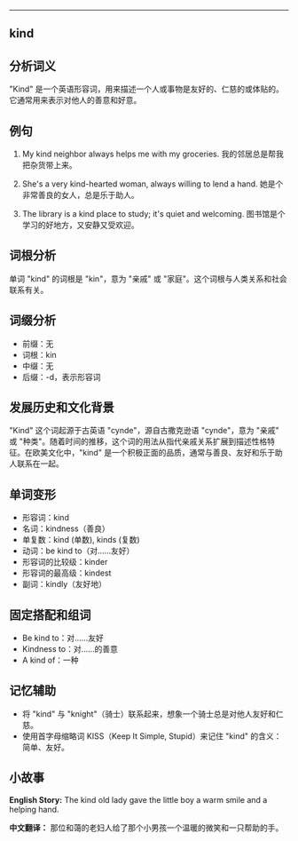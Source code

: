 
---------------
## kind
## 分析词义

"Kind" 是一个英语形容词，用来描述一个人或事物是友好的、仁慈的或体贴的。它通常用来表示对他人的善意和好意。

## 例句

1. My kind neighbor always helps me with my groceries.
   我的邻居总是帮我把杂货带上来。

2. She's a very kind-hearted woman, always willing to lend a hand.
   她是个非常善良的女人，总是乐于助人。

3. The library is a kind place to study; it's quiet and welcoming.
   图书馆是个学习的好地方，又安静又受欢迎。

## 词根分析

单词 "kind" 的词根是 "kin"，意为 "亲戚" 或 "家庭"。这个词根与人类关系和社会联系有关。

## 词缀分析

- 前缀：无
- 词根：kin
- 中缀：无
- 后缀：-d，表示形容词

## 发展历史和文化背景

"Kind" 这个词起源于古英语 "cynde"，源自古撒克逊语 "cynde"，意为 "亲戚" 或 "种类"。随着时间的推移，这个词的用法从指代亲戚关系扩展到描述性格特征。在欧美文化中，"kind" 是一个积极正面的品质，通常与善良、友好和乐于助人联系在一起。

## 单词变形

- 形容词：kind
- 名词：kindness（善良）
- 单复数：kind (单数), kinds (复数)
- 动词：be kind to（对……友好）
- 形容词的比较级：kinder
- 形容词的最高级：kindest
- 副词：kindly（友好地）

## 固定搭配和组词

- Be kind to：对……友好
- Kindness to：对……的善意
- A kind of：一种

## 记忆辅助

- 将 "kind" 与 "knight"（骑士）联系起来，想象一个骑士总是对他人友好和仁慈。
- 使用首字母缩略词 KISS（Keep It Simple, Stupid）来记住 "kind" 的含义：简单、友好。

## 小故事

**English Story:**
The kind old lady gave the little boy a warm smile and a helping hand.

**中文翻译：**
那位和蔼的老妇人给了那个小男孩一个温暖的微笑和一只帮助的手。

